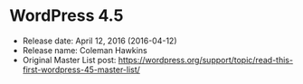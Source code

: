 # WordPress 4.5

- Release date: April 12, 2016 (2016-04-12)
- Release name: Coleman Hawkins
- Original Master List post: https://wordpress.org/support/topic/read-this-first-wordpress-45-master-list/